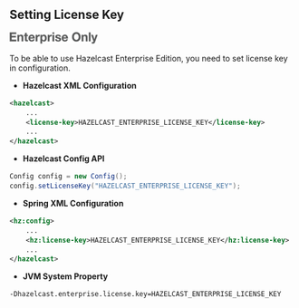 ## Setting License Key

![](images/enterprise-onlycopy.jpg)


To be able to use Hazelcast Enterprise Edition, you need to set license key in configuration.

-   **Hazelcast XML Configuration**

```xml
<hazelcast>
    ...
    <license-key>HAZELCAST_ENTERPRISE_LICENSE_KEY</license-key>
    ...
</hazelcast>
```
-   **Hazelcast Config API**

```java
Config config = new Config();
config.setLicenseKey("HAZELCAST_ENTERPRISE_LICENSE_KEY");
```
-   **Spring XML Configuration**

```xml
<hz:config>
    ...
    <hz:license-key>HAZELCAST_ENTERPRISE_LICENSE_KEY</hz:license-key>
    ...
</hazelcast>
```
-   **JVM System Property**

```
-Dhazelcast.enterprise.license.key=HAZELCAST_ENTERPRISE_LICENSE_KEY
```

